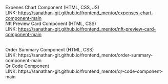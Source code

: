 Expenes Chart Component (HTML, CSS, JS)
  <br>
 LINK: https://sanathan-git.github.io/frontend_mentor/expenses-chart-component-main
 <br>
 Nft Preview Card Component (HTML, CSS)
  <br>
 LINK: https://sanathan-git.github.io/frontend_mentor/nft-preview-card-component-main
 
 <br>
 Order Summary Component (HTML, CSS)
  <br>
 LINK:  https://sanathan-git.github.io/frontend_mentor/order-summary-component-main
 
  <br>
  Qr Code Component
   <br>
 LINK:  https://sanathan-git.github.io/frontend_mentor/qr-code-component-main
